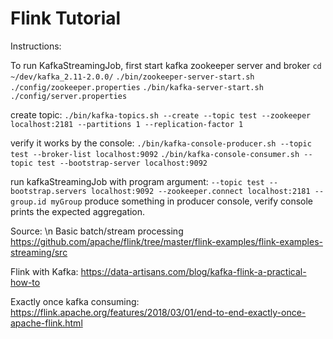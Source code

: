 # Flink Tutorial

Instructions:

To run KafkaStreamingJob,
first start kafka zookeeper server and broker
`cd ~/dev/kafka_2.11-2.0.0/`
`./bin/zookeeper-server-start.sh ./config/zookeeper.properties`
`./bin/kafka-server-start.sh ./config/server.properties`

create topic:
`./bin/kafka-topics.sh --create --topic test --zookeeper localhost:2181 --partitions 1 --replication-factor 1`

verify it works by the console:
`./bin/kafka-console-producer.sh --topic test --broker-list localhost:9092`
`./bin/kafka-console-consumer.sh --topic test --bootstrap-server localhost:9092`

run kafkaStreamingJob with program argument:
`--topic test --bootstrap.servers localhost:9092 --zookeeper.connect localhost:2181 --group.id myGroup`
produce something in producer console, verify console prints the expected aggregation.







Source: \n
Basic batch/stream processing
https://github.com/apache/flink/tree/master/flink-examples/flink-examples-streaming/src

Flink with Kafka:
https://data-artisans.com/blog/kafka-flink-a-practical-how-to

Exactly once kafka consuming:
https://flink.apache.org/features/2018/03/01/end-to-end-exactly-once-apache-flink.html



